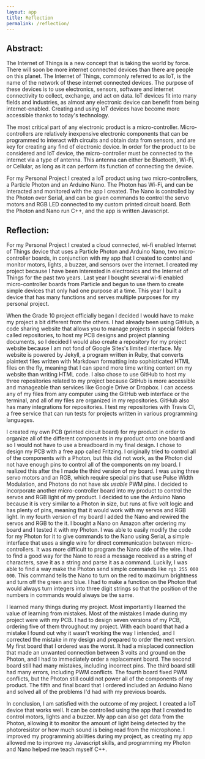 ```yaml
---
layout: app
title: Reflection
permalink: /reflection/
---
```


Abstract:
---
The Internet of Things is a new concept that is taking the world by force.  There will soon be more internet connected devices than there are people on this planet.  The Internet of Things, commonly referred to as IoT, is the name of the network of these internet connected devices.  The purpose of these devices is to use electronics, sensors, software and internet connectivity to collect, exchange, and act on data.  IoT devices fit into many fields and industries, as almost any electronic device can benefit from being internet-enabled.  Creating and using IoT devices have become more accessible thanks to today's technology.

The most critical part of any electronic product is a micro-controller.  Micro-controllers are relatively inexpensive electronic components that can be programmed to interact with circuits and obtain data from sensors, and are key for creating any find of electronic device.  In order for the product to be considered and IoT device, the micro-controller must be connected to the internet via a type of antenna.  This antenna can either be Bluetooth, Wi-Fi, or Cellular, as long as it can perform its function of connecting the device.

For my Personal Project I created a IoT product using two micro-controllers, a Particle Photon and an Arduino Nano.  The Photon has Wi-Fi, and can be interacted and monitored with the app I created.  The Nano is controlled by the Photon over Serial, and can be given commands to control the servo motors and RGB LED connected to my custom printed circuit board.  Both the Photon and Nano run C++, and the app is written Javascript.

Reflection:
---
For my Personal Project I created a cloud connected, wi-fi enabled Internet of Things device that uses a Particle Photon and Arduino Nano, two micro-controller boards, in conjunction with my app that I created to control and monitor motors, lights, a buzzer, and sensors over the internet. I created my project because I have been interested in electronics and the Internet of Things for the past two years.  Last year I bought several wi-fi enabled micro-controller boards from Particle and begun to use them to create simple devices that only had one purpose at a time.  This year I built a device that has many functions and serves multiple purposes for my personal project.

When the Grade 10 project officially began I decided I would have to make my project a bit different from the others.  I had already been using GitHub, a code sharing website that allows you to manage projects in special folders called repositories, to host my PCB designs and project planning documents, so I decided I would also create a repository for my project website because I am not fond of Google Sites's limited interface.  My website is powered by Jekyll, a program written in Ruby, that converts plaintext files written with Markdown formatting into sophisticated HTML files on the fly, meaning that I can spend more time writing content on my website than writing HTML code.  I also chose to use GitHub to host my three repositories related to my project because GitHub is more accessible and manageable than services like Google Drive or Dropbox.  I can access any of my files from any computer using the GitHub web interface or the terminal, and all of my files are organized in my repositories.  GitHub also has many integrations for repositories.  I test my repositories with Travis CI, a free service that can run tests for projects written in various programming languages.

I created my own PCB (printed circuit board) for my product in order to organize all of the different components in my product onto one board and so I would not have to use a breadboard in my final design.  I chose to design my PCB with a free app called Fritzing.  I originally tried to control all of the components with a Photon, but this did not work, as the Photon did not have enough pins to control all of the components on my board.  I realized this after the I made the third version of my board.  I was using three servo motors and an RGB, which require special pins that use Pulse Width Modulation, and Photons do not have six *usable* PWM pins.  I decided to incorporate another micro-controller board into my product to control the servos and RGB light of my product.  I decided to use the Arduino Nano because it is very similar to a Photon in size, but runs at five volt logic and has plenty of pins, meaning that it would work with my servos and RGB light.  In my fourth version of my board I added the Nano and rewired the servos and RGB to the it.  I bought a Nano on Amazon after ordering my board and I tested it with my Photon.  I was able to easily modify the code for my Photon for it to give commands to the Nano using Serial, a simple interface that uses a single wire for direct communication between micro-controllers. It was more difficult to program the Nano side of the wire.  I had to find a good way for the Nano to read a message received as a string of characters, save it as a string and parse it as a command.  Luckily, I was able to find a way make the Photon send simple commands like `rgb 255 000 000`. This command tells the Nano to turn on the red to maximum brightness and turn off the green and blue.  I had to make a function on the Photon that would always turn integers into three digit strings so that the position of the numbers in commands would always be the same.

I learned many things during my project.  Most importantly I learned the value of learning from mistakes.  Most of the mistakes I made during my project were with my PCB.  I had to design seven versions of my PCB, ordering five of them throughout my project.  With each board that had a mistake I found out why it wasn't working the way I intended, and I corrected the mistake in my design and prepared to order the next version.  My first board that I ordered was the worst.  It had a misplaced connection that made an unwanted connection between 3 volts and ground on the Photon, and I had to immediately order a replacement board.  The second board still had many mistakes, including incorrect pins.  The third board still had many errors, including PWM conflicts.  The fourth board fixed PWM conflicts, but the Photon still could not power all of the components of my product.  The fifth and final board that I ordered included an Arduino Nano and solved all of the problems I'd had with my previous boards.

In conclusion, I am satisfied with the outcome of my project.  I created a IoT device that works well.  It can be controlled using the app that I created to control motors, lights and a buzzer.  My app can also get data from the Photon, allowing it to monitor the amount of light being detected by the photoresistor or how much sound is being read from the microphone.  I improved my programming abilities during my project, as creating my app allowed me to improve my Javascript skills, and programming my Photon and Nano helped me teach myself C++.
